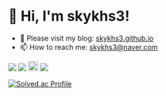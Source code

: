 # 👋 Hi, I'm skykhs3!

- 🌟 Please visit my blog: [skykhs3.github.io](https://skykhs3.github.io)
- 📫 How to reach me: [skykhs3@naver.com](mailto:sky.khs3@naver.com)

<div align=left> 
  <img src="https://img.shields.io/badge/Express.js-000000?logo=express&logoColor=fff&style=flat">
  <img src="https://img.shields.io/badge/Flutter-02569B?style=flat&logo=flutter&logoColor=white">
  <img src="https://img.shields.io/badge/-Next_JS-black?style=for-the-badge&logoColor=white&logo=nextdotjs&color=000000" height="20px">
  <img src="https://img.shields.io/badge/-C++-blue?logo=cplusplus"> 
</div>

[![Solved.ac Profile](http://mazassumnida.wtf/api/v2/generate_badge?boj=skykhs3)](https://solved.ac/profile/skykhs3/)

